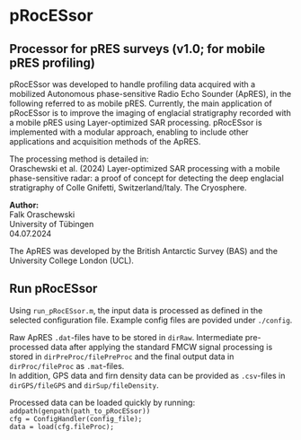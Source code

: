 # pRocESsor

## Processor for pRES surveys (v1.0; for mobile pRES profiling)

pRocESsor was developed to handle profiling data acquired with a mobilized Autonomous phase-sensitive Radio Echo Sounder (ApRES), in the following referred to as mobile pRES. Currently, the main application of pRocESsor is to improve the imaging of englacial stratigraphy recorded with a mobile pRES using Layer-optimized SAR processing. pRocESsor is implemented with a modular approach, enabling to include other applications and acquisition methods of the ApRES.

The processing method is detailed in:  
  Oraschewski et al. (2024) Layer-optimized SAR processing with a mobile phase-sensitive radar: a proof of concept for detecting the deep englacial stratigraphy of Colle Gnifetti, Switzerland/Italy. The Cryosphere.

**Author:**  
Falk Oraschewski  
University of Tübingen  
04.07.2024

The ApRES was developed by the British Antarctic Survey (BAS) and the University College London (UCL). 

## Run pRocESsor

Using `run_pRocESsor.m`, the input data is processed as defined in the selected configuration file. Example config files are povided under `./config`.

Raw ApRES `.dat`-files have to be stored in `dirRaw`. Intermediate pre-processed data after applying the standard FMCW signal processing is stored in `dirPreProc/filePreProc` and the final output data in `dirProc/fileProc` as `.mat`-files.  
In addition, GPS data and firn density data can be provided as `.csv`-files in `dirGPS/fileGPS` and `dirSup/fileDensity`.

Processed data can be loaded quickly by running:  
    `addpath(genpath(path_to_pRocESsor))`  
    `cfg = ConfigHandler(config_file);`  
    `data = load(cfg.fileProc);`  

